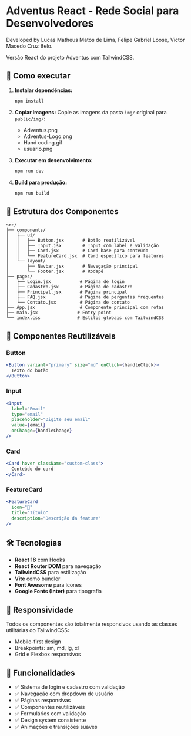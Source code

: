 # Adventus React - Rede Social para Desenvolvedores

Developed by Lucas Matheus Matos de Lima, Felipe Gabriel Loose, Victor Macedo Cruz Belo.

Versão React do projeto Adventus com TailwindCSS.

## 🚀 Como executar

1. **Instalar dependências:**
   ```bash
   npm install
   ```

2. **Copiar imagens:**
   Copie as imagens da pasta `img/` original para `public/img/`:
   - Adventus.png
   - Adventus-Logo.png
   - Hand coding.gif
   - usuario.png

3. **Executar em desenvolvimento:**
   ```bash
   npm run dev
   ```

4. **Build para produção:**
   ```bash
   npm run build
   ```

## 📁 Estrutura dos Componentes

```
src/
├── components/
│   ├── ui/
│   │   ├── Button.jsx       # Botão reutilizável
│   │   ├── Input.jsx        # Input com label e validação
│   │   ├── Card.jsx         # Card base para conteúdo
│   │   └── FeatureCard.jsx  # Card específico para features
│   └── layout/
│       ├── Navbar.jsx       # Navegação principal
│       └── Footer.jsx       # Rodapé
├── pages/
│   ├── Login.jsx           # Página de login
│   ├── Cadastro.jsx        # Página de cadastro
│   ├── Principal.jsx       # Página principal
│   ├── FAQ.jsx             # Página de perguntas frequentes
│   └── Contato.jsx         # Página de contato
├── App.jsx                 # Componente principal com rotas
├── main.jsx               # Entry point
└── index.css              # Estilos globais com TailwindCSS
```

## 🎨 Componentes Reutilizáveis

### Button
```jsx
<Button variant="primary" size="md" onClick={handleClick}>
  Texto do botão
</Button>
```

### Input
```jsx
<Input 
  label="Email" 
  type="email" 
  placeholder="Digite seu email"
  value={email}
  onChange={handleChange}
/>
```

### Card
```jsx
<Card hover className="custom-class">
  Conteúdo do card
</Card>
```

### FeatureCard
```jsx
<FeatureCard 
  icon="🚀"
  title="Título"
  description="Descrição da feature"
/>
```

## 🛠️ Tecnologias

- **React 18** com Hooks
- **React Router DOM** para navegação
- **TailwindCSS** para estilização
- **Vite** como bundler
- **Font Awesome** para ícones
- **Google Fonts (Inter)** para tipografia

## 📱 Responsividade

Todos os componentes são totalmente responsivos usando as classes utilitárias do TailwindCSS:
- Mobile-first design
- Breakpoints: sm, md, lg, xl
- Grid e Flexbox responsivos

## 🎯 Funcionalidades

- ✅ Sistema de login e cadastro com validação
- ✅ Navegação com dropdown de usuário
- ✅ Páginas responsivas
- ✅ Componentes reutilizáveis
- ✅ Formulários com validação
- ✅ Design system consistente
- ✅ Animações e transições suaves
